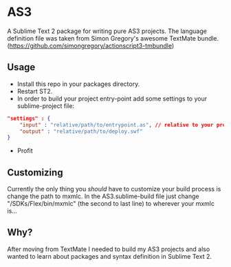 AS3
===

A Sublime Text 2 package for writing pure AS3 projects. The language definition file was taken from Simon Gregory's awesome TextMate bundle. (https://github.com/simongregory/actionscript3-tmbundle)

Usage
-----
* Install this repo in your packages directory. 
* Restart ST2. 
* In order to build your project entry-point add some settings to your sublime-project file:

```json
"settings" : {
    "input" : "relative/path/to/entrypoint.as", // relative to your project directory...
    "output" : "relative/path/to/deploy.swf"
}
```

* Profit

Customizing
-----------
Currently the only thing you *should* have to customize your build process is change the path to mxmlc. In the AS3.sublime-build file just change "/SDKs/Flex/bin/mxmlc" (the second to last line) to wherever your mxmlc is...

Why?
----
After moving from TextMate I needed to build my AS3 projects and also wanted to learn about packages and syntax definition in Sublime Text 2.